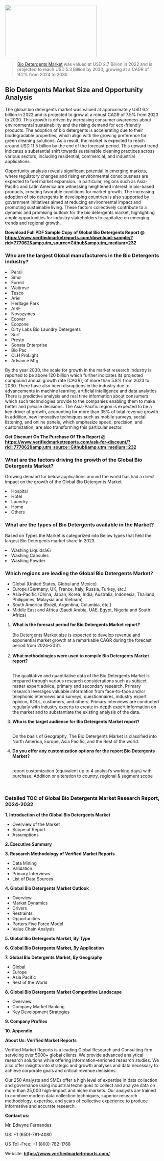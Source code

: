 
<img src="https://ffe5etoiles.com/wp-content/uploads/2024/12/MST1-300x171.png" alt="" width="300" height="171" class="alignnone size-medium wp-image-20088" /><blockquote><p><p><a href="https://www.verifiedmarketreports.com/download-sample/?rid=777062&utm_source=Github&utm_medium=232" target="_blank">Bio Detergents Market</a> was valued at USD 2.7 Billion in 2022 and is projected to reach USD 5.3 Billion by 2030, growing at a CAGR of 9.2% from 2024 to 2030.</p></blockquote><p><h2>Bio Detergents Market Size and Opportunity Analysis</h2><p>The global bio detergents market was valued at approximately USD 6.2 billion in 2022 and is projected to grow at a robust CAGR of 7.5% from 2023 to 2030. This growth is driven by increasing consumer awareness about environmental sustainability and the rising demand for eco-friendly products. The adoption of bio detergents is accelerating due to their biodegradable properties, which align with the growing preference for green cleaning solutions. As a result, the market is expected to reach around USD 11.5 billion by the end of the forecast period. This upward trend indicates a substantial shift towards sustainable cleaning practices across various sectors, including residential, commercial, and industrial applications.</p><p>Opportunity analysis reveals significant potential in emerging markets, where regulatory changes and rising environmental consciousness are expected to fuel market expansion. In particular, regions such as Asia-Pacific and Latin America are witnessing heightened interest in bio-based products, creating favorable conditions for market growth. The increasing adoption of bio detergents in developing countries is also supported by government initiatives aimed at reducing environmental impact and promoting sustainable living. These factors collectively contribute to a dynamic and promising outlook for the bio detergents market, highlighting ample opportunities for industry stakeholders to capitalize on emerging trends and regional growth.</p></p><p class=""><strong>Download Full PDF Sample Copy of Global Bio Detergents Report @ <a href="https://www.verifiedmarketreports.com/download-sample/?rid=777062&amp;utm_source=Github&amp;utm_medium=232" target="_blank">https://www.verifiedmarketreports.com/download-sample/?rid=777062&amp;utm_source=Github&amp;utm_medium=232</a></strong></p><h3 id="" class="">Who are the largest Global manufacturers in the Bio Detergents industry?</h3><p><li>Persil</li><li> Smol</li><li> Formil</li><li> Waitrose</li><li> Tesco</li><li> Ariel</li><li> Heritage Park</li><li> AISE</li><li> Novozymes</li><li> Ecover</li><li> Ecozone</li><li> Dirty Labs Bio Laundry Detergents</li><li> Surf</li><li> Presto</li><li> Sonata Enterprise</li><li> Bio Pac</li><li> CLH ProLight</li><li> Advance Mfg</li></p><div class=""><div class="" dir="" data-message-author-role="" data-message-id="" data-message-model-slug=""><div class=""><div class=""><div class=""><div class="" dir="" data-message-author-role="" data-message-id="" data-message-model-slug=""><div class=""><div class=""><p>By the year 2030, the scale for growth in the market research industry is reported to be above 120 billion which further indicates its projected compound annual growth rate (CAGR), of more than 5.8% from 2023 to 2030. There have also been disruptions in the industry due to advancements in machine learning, artificial intelligence and data analytics There is predictive analysis and real time information about consumers which such technologies provide to the companies enabling them to make better and precise decisions. The Asia-Pacific region is expected to be a key driver of growth, accounting for more than 35% of total revenue growth. In addition, new innovative techniques such as mobile surveys, social listening, and online panels, which emphasize speed, precision, and customization, are also transforming this particular sector.</p><p><strong>Get Discount On The Purchase Of This Report @&nbsp; <a href="https://www.verifiedmarketreports.com/ask-for-discount/?rid=777062&amp;utm_source=Github&amp;utm_medium=232" target="_blank">https://www.verifiedmarketreports.com/ask-for-discount/?rid=777062&amp;utm_source=Github&amp;utm_medium=232</a></strong></p></div></div></div></div></div></div></div></div><h3 id="" class="">What are the factors driving the growth of the Global Bio Detergents Market?</h3><p id="" class="">Growing demand for below applications around the world has had a direct impact on the growth of the Global Bio Detergents Market</p><p id="" class=""><li>Hospital</li><li> Hotel</li><li> Laundry</li><li> Home</li><li> Others</li></p><h3 id="" class="">What are the types of Bio Detergents available in the Market?</h3><p id="" class="">Based on Types the Market is categorized into Below types that held the largest Bio Detergents market share In 2023.</p><p id="" class=""><li>Washing Liquidsâ€‹</li><li> Washing Capsules</li><li> Washing Powder</li></p><h3 id="" class="">Which regions are leading the Global Bio Detergents Market?</h3><ul><li>Global (United States, Global and Mexico)</li><li>Europe (Germany, UK, France, Italy, Russia, Turkey, etc.)</li><li>Asia-Pacific (China, Japan, Korea, India, Australia, Indonesia, Thailand, Philippines, Malaysia and Vietnam)</li><li>South America (Brazil, Argentina, Columbia, etc.)</li><li>Middle East and Africa (Saudi Arabia, UAE, Egypt, Nigeria and South Africa)</li></ul><p><ol><li><strong>What is the forecast period for Bio Detergents Market report?<br /></strong><br /><span data-sheets-root="1" data-sheets-value="{&quot;1&quot;:2,&quot;2&quot;:&quot;XXXX size is expected to develop revenue and exponential market growth at a remarkable CAGR during the forecast period from 2024&ndash;2030.&quot;}" data-sheets-userformat="{&quot;2&quot;:12674,&quot;4&quot;:{&quot;1&quot;:2,&quot;2&quot;:16776960},&quot;10&quot;:2,&quot;11&quot;:0,&quot;15&quot;:&quot;Arial&quot;,&quot;16&quot;:12}">Bio Detergents Market size is expected to develop revenue and exponential market growth at a remarkable CAGR during the forecast period from 2024&ndash;2031.</span><br /><br /></li><li><strong>What methodologies were used to compile Bio Detergents Market report?<br /><br /></strong><p>The qualitative and quantitative data of the&nbsp;Bio Detergents Market is prepared through various research considerations such as subject matter expert advice, primary and secondary research. Primary research leverages valuable information from face-to-face and/or telephonic interviews and surveys, questionnaires, industry expert opinion, KOLs, customers, and others. Primary interviews are conducted regularly with industry experts to create in-depth expert information on the market and to substantiate the existing analysis of the data.&nbsp;</p></li><li><strong>Who is the target audience for Bio Detergents Market report?<br /><br /></strong><p>On the basis of Geography, The&nbsp;Bio Detergents Market is classified into North America, Europe, Asia Pacific, and the Rest of the world.</p></li><li><strong>Do you offer any customization options for the report Bio Detergents Market?<br /><br /></strong><p>report customization (equivalent up to 4 analyst&rsquo;s working days) with purchase. Addition or alteration to country, regional &amp; segment scope</p><p>&nbsp;</p></li></ol></p><h3 id="" class="">Detailed TOC of Global Bio Detergents Market Research Report, 2024-2032</h3><p id="" class=""><strong>1. Introduction of the Global Bio Detergents Market</strong></p><ul><li>Overview of the Market</li><li>Scope of Report</li><li>Assumptions</li></ul><p id="" class=""><strong>2. Executive Summary</strong></p><p id="" class=""><strong>3. Research Methodology of&nbsp;Verified Market Reports</strong></p><ul><li>Data Mining</li><li>Validation</li><li>Primary Interviews</li><li>List of Data Sources</li></ul><p id="" class=""><strong>4. Global Bio Detergents Market Outlook</strong></p><ul><li>Overview</li><li>Market Dynamics</li><li>Drivers</li><li>Restraints</li><li>Opportunities</li><li>Porters Five Force Model</li><li>Value Chain Analysis</li></ul><p id="" class=""><strong>5. Global Bio Detergents Market, By&nbsp;Type</strong></p><p id="" class=""><strong>6. Global Bio Detergents Market, By Application</strong></p><p id="" class=""><strong>7. Global Bio Detergents Market, By Geography</strong></p><ul><li>Global</li><li>Europe</li><li>Asia Pacific</li><li>Rest of the World</li></ul><p id="" class=""><strong>8. Global Bio Detergents Market Competitive Landscape</strong></p><ul><li>Overview</li><li>Company Market Ranking</li><li>Key Development Strategies</li></ul><p id="" class=""><strong>9. Company Profiles</strong></p><p id="" class=""><strong>10. Appendix</strong></p><p id="" class=""><strong>About Us: Verified Market Reports</strong></p><p id="" class="">Verified Market Reports is a leading Global Research and Consulting firm servicing over 5000+ global clients. We provide advanced analytical research solutions while offering information-enriched research studies. We also offer insights into strategic and growth analyses and data necessary to achieve corporate goals and critical revenue decisions.</p><p id="" class="">Our 250 Analysts and SMEs offer a high level of expertise in data collection and governance using industrial techniques to collect and analyze data on more than 25,000 high-impact and niche markets. Our analysts are trained to combine modern data collection techniques, superior research methodology, expertise, and years of collective experience to produce informative and accurate research.</p><p id="" class=""><strong>Contact us:</strong></p><p id="" class="">Mr. Edwyne Fernandes</p><p id="" class="">US: +1 (650)-781-4080</p><p id="" class="">US Toll-Free: +1 (800)-782-1768</p><p id="" class="">Website: <a target="" data-test-app-aware-link=""><strong>https://www.verifiedmarketreports.com/</strong></a></p>
